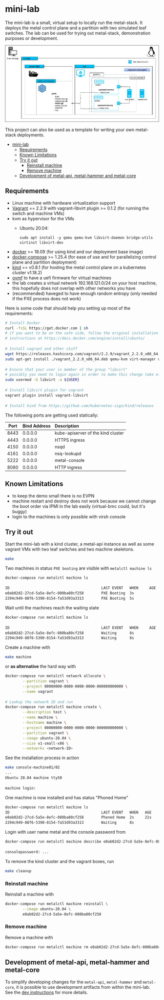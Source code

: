 # mini-lab

The mini-lab is a small, virtual setup to locally run the metal-stack. It deploys the metal control plane and a partition with two simulated leaf switches. The lab can be used for trying out metal-stack, demonstration purposes or development.

![overview components](docs/overview.png)

This project can also be used as a template for writing your own metal-stack deployments.

<!-- TOC depthFrom:2 depthTo:6 withLinks:1 updateOnSave:1 orderedList:0 -->

- [mini-lab](#mini-lab)
  - [Requirements](#requirements)
  - [Known Limitations](#known-limitations)
  - [Try it out](#try-it-out)
    - [Reinstall machine](#reinstall-machine)
    - [Remove machine](#remove-machine)
  - [Development of metal-api, metal-hammer and metal-core](#development-of-metal-api-metal-hammer-and-metal-core)

<!-- /TOC -->

## Requirements

- Linux machine with hardware virtualization support
- [Vagrant](https://www.vagrantup.com/) == 2.2.9 with vagrant-libvirt plugin >= 0.1.2 (for running the switch and machine VMs)
- kvm as hypervisor for the VMs
  - Ubuntu 20.04:

        sudo apt install -y qemu qemu-kvm libvirt-daemon bridge-utils virtinst libvirt-dev

- [docker](https://www.docker.com/) >= 18.09 (for using kind and our deployment base image)
- [docker-compose](https://docs.docker.com/compose/) >= 1.25.4 (for ease of use and for parallelizing control plane and partition deployment)
- [kind](https://github.com/kubernetes-sigs/kind/releases) == v0.8.1 (for hosting the metal control plane on a kubernetes cluster v1.18.2)
- [ovmf](https://wiki.ubuntu.com/UEFI/OVMF) to have a uefi firmware for virtual machines
- the lab creates a virtual network 192.168.121.0/24 on your host machine, this hopefully does not overlap with other networks you have
- (recommended) haveged to have enough random entropy (only needed if the PXE process does not work)

Here is some code that should help you setting up most of the requirements:

 ```bash
# Install Docker
curl -fsSL https://get.docker.com | sh
# if you want to be on the safe side, follow the original installation
# instructions at https://docs.docker.com/engine/install/ubuntu/

# Install vagrant and other stuff
wget https://releases.hashicorp.com/vagrant/2.2.9/vagrant_2.2.9_x86_64.deb
sudo apt-get install ./vagrant_2.2.9_x86_64.deb qemu-kvm virt-manager ovmf net-tools libvirt-dev haveged

# Ensure that your user is member of the group "libvirt"
# possibly you need to login again in order to make this change take effect
sudo usermod -G libvirt -a ${USER}

# Install libvirt plugin for vagrant
vagrant plugin install vagrant-libvirt

# Install kind from https://github.com/kubernetes-sigs/kind/releases
```

The following ports are getting used statically:

| Port | Bind Address | Description                        |
|:----:|:------------ |:---------------------------------- |
| 8443 |   0.0.0.0    | kube-apiserver of the kind cluster |
| 4443 |   0.0.0.0    | HTTPS ingress                      |
| 4150 |   0.0.0.0    | nsqd                               |
| 4161 |   0.0.0.0    | nsq-lookupd                        |
| 5222 |   0.0.0.0    | metal-console                      |
| 8080 |   0.0.0.0    | HTTP ingress                       |

## Known Limitations

- to keep the demo small there is no EVPN
- machine restart and destroy does not work because we cannot change the boot order via IPMI in the lab easily (virtual-bmc could, but it's buggy)
- login to the machines is only possible with virsh console

## Try it out

Start the mini-lab with a kind cluster, a metal-api instance as well as some vagrant VMs with two leaf switches and two machine skeletons.

```bash
make
```

Two machines in status `PXE booting` are visible with `metalctl machine ls`

```bash
docker-compose run metalctl machine ls

ID                                          LAST EVENT   WHEN     AGE  HOSTNAME  PROJECT  SIZE          IMAGE  PARTITION
e0ab02d2-27cd-5a5e-8efc-080ba80cf258        PXE Booting  3s
2294c949-88f6-5390-8154-fa53d93a3313        PXE Booting  5s
```

Wait until the machines reach the waiting state

```bash
docker-compose run metalctl machine ls

ID                                          LAST EVENT   WHEN     AGE  HOSTNAME  PROJECT  SIZE          IMAGE  PARTITION
e0ab02d2-27cd-5a5e-8efc-080ba80cf258        Waiting      8s                               v1-small-x86         vagrant
2294c949-88f6-5390-8154-fa53d93a3313        Waiting      8s                               v1-small-x86         vagrant
```

Create a machine with

```bash
make machine
```

or __as alternative__ the hard way with

```bash
docker-compose run metalctl network allocate \
        --partition vagrant \
        --project 00000000-0000-0000-0000-000000000000 \
        --name vagrant

# Lookup the network ID and run
docker-compose run metalctl machine create \
        --description test \
        --name machine \
        --hostname machine \
        --project 00000000-0000-0000-0000-000000000000 \
        --partition vagrant \
        --image ubuntu-20.04 \
        --size v1-small-x86 \
        --networks <network-ID>
```

See the installation process in action

```bash
make console-machine01/02
...
Ubuntu 20.04 machine ttyS0

machine login:
```

One machine is now installed and has status "Phoned Home"

```bash
docker-compose run metalctl machine ls
ID                                          LAST EVENT   WHEN   AGE     HOSTNAME  PROJECT                               SIZE          IMAGE         PARTITION
e0ab02d2-27cd-5a5e-8efc-080ba80cf258        Phoned Home  2s     21s     machine   00000000-0000-0000-0000-000000000000  v1-small-x86  Ubuntu 20.04  vagrant
2294c949-88f6-5390-8154-fa53d93a3313        Waiting      8s                                                             v1-small-x86                vagrant
```

Login with user name metal and the console password from

```bash
docker-compose run metalctl machine describe e0ab02d2-27cd-5a5e-8efc-080ba80cf258 | grep password

consolepassword: ...
```

To remove the kind cluster and the vagrant boxes, run

```bash
make cleanup
```

### Reinstall machine

Reinstall a machine with

```bash
docker-compose run metalctl machine reinstall \
        --image ubuntu-20.04 \
        e0ab02d2-27cd-5a5e-8efc-080ba80cf258
```

### Remove machine

Remove a machine with

```bash
docker-compose run metalctl machine rm e0ab02d2-27cd-5a5e-8efc-080ba80cf258
```

## Development of metal-api, metal-hammer and metal-core

To simplify developing changes for the `metal-api`, `metal-hammer` and `metal-core`, it is possible to use development artifacts from within the mini-lab.
See the [dev instructions](DEV_INSTRUCTIONS.md) for more details.
